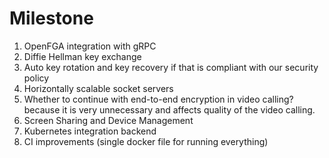 # Milestone

1. OpenFGA integration with gRPC
2. Diffie Hellman key exchange
3. Auto key rotation and key recovery if that is compliant with our security policy
4. Horizontally scalable socket servers
5. Whether to continue with end-to-end encryption in video calling? because it is very unnecessary and affects quality of the video calling.
6. Screen Sharing and Device Management
7. Kubernetes integration backend
8. CI improvements (single docker file for running everything)